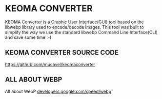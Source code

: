# KEOMA CONVERTER
KEOMA Converter is a Graphic User Interface(GUI) tool based on the libwebp library used to encode/decode images.
This tool was built to simplify the way we use the standard libwebp Command Line Interface(CLI) and save some time :-)

## KEOMA CONVERTER SOURCE CODE
https://github.com/mucavel/keomaconverter

## ALL ABOUT WEBP
All about WebP
<a href="https://developers.google.com/speed/webp" target="_blank">developers.google.com/speed/webp</a>
